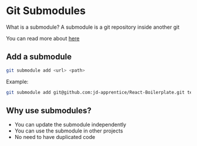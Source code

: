 # Git Submodules

What is a submodule? A submodule is a git repository inside another git

You can read more about [here](https://www.atlassian.com/git/tutorials/git-submodule)

## Add a submodule

```bash
git submodule add <url> <path>
```

Example:

```bash
git submodule add git@github.com:jd-apprentice/React-Boilerplate.git templates/react-boilerplate
```

## Why use submodules?

- You can update the submodule independently
- You can use the submodule in other projects
- No need to have duplicated code